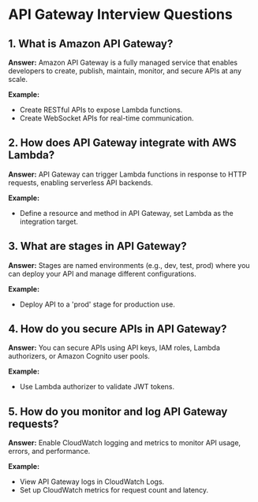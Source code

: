 # API Gateway Interview Questions

## 1. What is Amazon API Gateway?
**Answer:**
Amazon API Gateway is a fully managed service that enables developers to create, publish, maintain, monitor, and secure APIs at any scale.

**Example:**
- Create RESTful APIs to expose Lambda functions.
- Create WebSocket APIs for real-time communication.

## 2. How does API Gateway integrate with AWS Lambda?
**Answer:**
API Gateway can trigger Lambda functions in response to HTTP requests, enabling serverless API backends.

**Example:**
- Define a resource and method in API Gateway, set Lambda as the integration target.

## 3. What are stages in API Gateway?
**Answer:**
Stages are named environments (e.g., dev, test, prod) where you can deploy your API and manage different configurations.

**Example:**
- Deploy API to a 'prod' stage for production use.

## 4. How do you secure APIs in API Gateway?
**Answer:**
You can secure APIs using API keys, IAM roles, Lambda authorizers, or Amazon Cognito user pools.

**Example:**
- Use Lambda authorizer to validate JWT tokens.

## 5. How do you monitor and log API Gateway requests?
**Answer:**
Enable CloudWatch logging and metrics to monitor API usage, errors, and performance.

**Example:**
- View API Gateway logs in CloudWatch Logs.
- Set up CloudWatch metrics for request count and latency.
